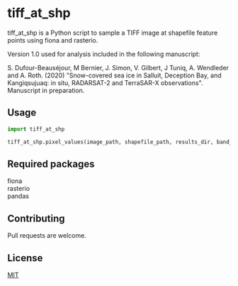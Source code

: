 # tiff_at_shp

tiff_at_shp is a Python script to sample a TIFF image
at shapefile feature points using fiona and rasterio.

Version 1.0 used for analysis included in the following manuscript:

S. Dufour-Beauséjour, M Bernier, J. Simon, V. Gilbert, J Tuniq, A. Wendleder and A. Roth. (2020) "Snow-covered sea ice in Salluit, Deception Bay, and Kangiqsujuaq: in situ, RADARSAT-2 and TerraSAR-X observations". Manuscript in preparation.

## Usage

```python
import tiff_at_shp

tiff_at_shp.pixel_values(image_path, shapefile_path, results_dir, band_names) # get tiff values at all features in shp
```
## Required packages
fiona  
rasterio  
pandas  

## Contributing
Pull requests are welcome.

## License
[MIT](https://choosealicense.com/licenses/mit/)
